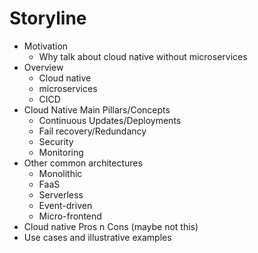 # Storyline

- Motivation
  - Why talk about cloud native without microservices
- Overview
  - Cloud native
  - microservices
  - CICD
- Cloud Native Main Pillars/Concepts
  - Continuous Updates/Deployments
  - Fail recovery/Redundancy
  - Security
  - Monitoring
- Other common architectures
  - Monolithic 
  - FaaS
  - Serverless
  - Event-driven
  - Micro-frontend
- Cloud native Pros n Cons (maybe not this)
- Use cases and illustrative examples
